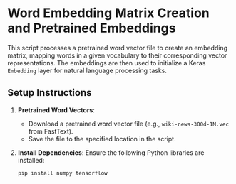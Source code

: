 # Word Embedding Matrix Creation and Pretrained Embeddings

This script processes a pretrained word vector file to create an embedding matrix, mapping words in a given vocabulary to their corresponding vector representations. The embeddings are then used to initialize a Keras `Embedding` layer for natural language processing tasks.

## Setup Instructions

1. **Pretrained Word Vectors**:
   - Download a pretrained word vector file (e.g., `wiki-news-300d-1M.vec` from FastText).
   - Save the file to the specified location in the script.

2. **Install Dependencies**:
   Ensure the following Python libraries are installed:
   ```bash
   pip install numpy tensorflow
